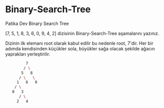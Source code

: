 # Binary-Search-Tree
Patika Dev Binary Search Tree

[7, 5, 1, 8, 3, 6, 0, 9, 4, 2] dizisinin Binary-Search-Tree aşamalarını yazınız.

Dizinin ilk elemanı root olarak kabul edilir bu nedenle root, 7'dir. Her bir adımda kendisinden küçükler sola, büyükler sağa
olacak şekilde ağacın yaprakları yerleştirilir.

```sh
         7
        / \
       5   8
      / \   \
     1   6   9
    / \
   0   3
      / \
     2   4
